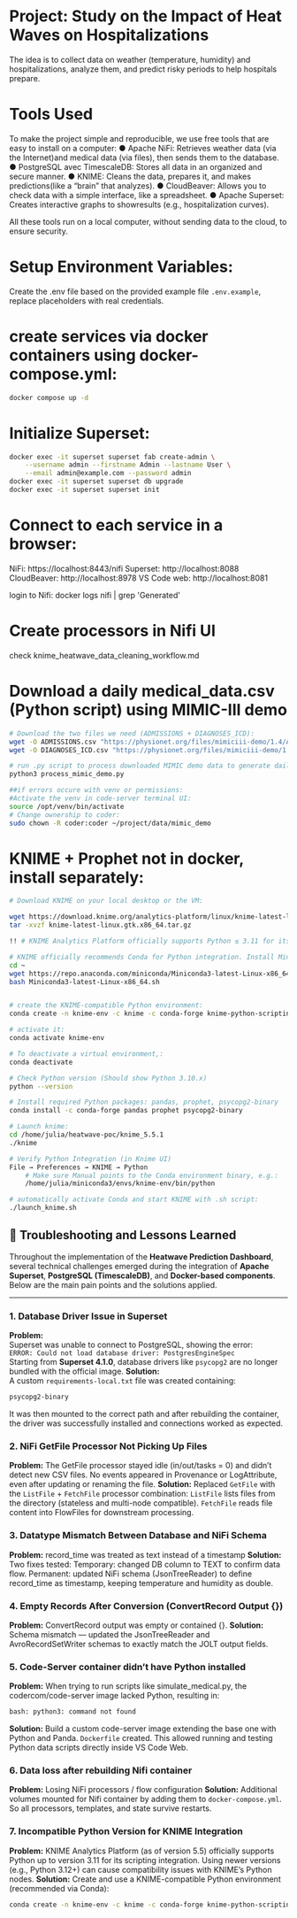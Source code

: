 # Project: Study on the Impact of Heat Waves on​ Hospitalizations​
The idea is to collect data​ on weather (temperature, humidity) and hospitalizations, analyze them, and predict risky ​periods to help hospitals prepare.

# Tools Used​
​To make the project simple and reproducible, we use free tools that are easy to install on a computer:​
​●​ Apache NiFi​​: Retrieves weather data (via the Internet)​​and medical data (via files), ​then sends them to the database.
​​●​ PostgreSQL avec TimescaleDB​​: Stores all data in an organized and secure ​manner.​
​●​ ​KNIME​​: Cleans the data, prepares it, and makes predictions​​(like a “brain” that ​analyzes).​
​●​ ​CloudBeaver​​: Allows you to check data with a simple ​​interface, like a spreadsheet.​
​●​ ​Apache Superset​​: Creates interactive graphs to show​​results (e.g., hospitalization​ ​curves).​

​All these tools run on a local computer, without sending data to the cloud, to ensure security.​

# Setup Environment Variables:
Create the .env file based on the provided example file `.env.example`, replace placeholders with real credentials.


# create services via docker containers using docker-compose.yml:
```sh
docker compose up -d
```

# Initialize Superset:
```sh
docker exec -it superset superset fab create-admin \
    --username admin --firstname Admin --lastname User \
    --email admin@example.com --password admin
docker exec -it superset superset db upgrade
docker exec -it superset superset init
```

# Connect to each service in a browser:
NiFi: 		https://localhost:8443/nifi
Superset: 	http://localhost:8088
CloudBeaver: 	http://localhost:8978
VS Code web: 	http://localhost:8081

login to Nifi:
docker logs nifi | grep 'Generated'

# Create processors in Nifi UI 
check knime_heatwave_data_cleaning_workflow.md

# Download a daily medical_data.csv (Python script) using MIMIC-III demo
```sh
# Download the two files we need (ADMISSIONS + DIAGNOSES_ICD):
wget -O ADMISSIONS.csv "https://physionet.org/files/mimiciii-demo/1.4/ADMISSIONS.csv?download"
wget -O DIAGNOSES_ICD.csv "https://physionet.org/files/mimiciii-demo/1.4/DIAGNOSES_ICD.csv?download"

# run .py script to process downloaded MIMIC demo data to generate daily counts of asthma and stroke cases from patient admissions and diagnoses
python3 process_mimic_demo.py

##if errors occure with venv or permissions:
#Activate the venv in code-server terminal UI:
source /opt/venv/bin/activate
# Change ownership to coder:
sudo chown -R coder:coder ~/project/data/mimic_demo

```
# KNIME + Prophet not in docker, install separately:
```sh
# Download KNIME on your local desktop or the VM:

wget https://download.knime.org/analytics-platform/linux/knime-latest-linux.gtk.x86_64.tar.gz
tar -xvzf knime-latest-linux.gtk.x86_64.tar.gz

!! # KNIME Analytics Platform officially supports Python ≤ 3.11 for its scripting integration (as of version 5.5).

# KNIME officially recommends Conda for Python integration. Install Miniconda:
cd ~
wget https://repo.anaconda.com/miniconda/Miniconda3-latest-Linux-x86_64.sh
bash Miniconda3-latest-Linux-x86_64.sh


# create the KNIME-compatible Python environment:
conda create -n knime-env -c knime -c conda-forge knime-python-scripting python=3.10

# activate it:
conda activate knime-env

# To deactivate a virtual environment,:
conda deactivate

# Check Python version (Should show Python 3.10.x)
python --version

# Install required Python packages: pandas, prophet, psycopg2-binary
conda install -c conda-forge pandas prophet psycopg2-binary

# Launch knime:
cd /home/julia/heatwave-poc/knime_5.5.1
./knime

# Verify Python Integration (in Knime UI)
File → Preferences → KNIME → Python
    # Make sure Manual points to the Conda environment binary, e.g.:
    /home/julia/miniconda3/envs/knime-env/bin/python

# automatically activate Conda and start KNIME with .sh script:
./launch_knime.sh
```

## 🧩 Troubleshooting and Lessons Learned

Throughout the implementation of the **Heatwave Prediction Dashboard**, several technical challenges emerged during the integration of **Apache Superset**, **PostgreSQL (TimescaleDB)**, and **Docker-based components**.  
Below are the main pain points and the solutions applied.

---

### 1. Database Driver Issue in Superset
**Problem:**  
Superset was unable to connect to PostgreSQL, showing the error:  
`ERROR: Could not load database driver: PostgresEngineSpec`  
Starting from **Superset 4.1.0**, database drivers like `psycopg2` are no longer bundled with the official image.
**Solution:**  
A custom `requirements-local.txt` file was created containing:
```bash
psycopg2-binary
```
It was then mounted to the correct path and after rebuilding the container, the driver was successfully installed and connections worked as expected.

### 2. NiFi GetFile Processor Not Picking Up Files
**Problem:**
The GetFile processor stayed idle (in/out/tasks = 0) and didn’t detect new CSV files.
No events appeared in Provenance or LogAttribute, even after updating or renaming the file.
**Solution:**
Replaced `GetFile` with the `ListFile` + `FetchFile` processor combination:
`ListFile` lists files from the directory (stateless and multi-node compatible).
`FetchFile` reads file content into FlowFiles for downstream processing.

### 3. Datatype Mismatch Between Database and NiFi Schema
**Problem:**
record_time was treated as text instead of a timestamp
**Solution:**
Two fixes tested:
Temporary: changed DB column to TEXT to confirm data flow.
Permanent: updated NiFi schema (JsonTreeReader) to define record_time as timestamp, keeping temperature and humidity as double.

### 4. Empty Records After Conversion (ConvertRecord Output {})
**Problem:**
ConvertRecord output was empty or contained {}.
**Solution:**
Schema mismatch — updated the JsonTreeReader and AvroRecordSetWriter schemas to exactly match the JOLT output fields.

### 5. Code-Server container didn’t have Python installed
**Problem:**
When trying to run scripts like simulate_medical.py, the codercom/code-server image lacked Python, resulting in:
```bash
bash: python3: command not found
```
**Solution:**
Build a custom code-server image extending the base one with Python and Panda. `Dockerfile` created. 
This allowed running and testing Python data scripts directly inside VS Code Web.

### 6. Data loss after rebuilding Nifi container 
**Problem:**
Losing NiFi processors / flow configuration
**Solution:**
Additional volumes mounted for Nifi container by adding them to `docker-compose.yml`.
So all processors, templates, and state survive restarts.

### 7. Incompatible Python Version for KNIME Integration
**Problem:**
KNIME Analytics Platform (as of version 5.5) officially supports Python up to version 3.11 for its scripting integration. Using newer versions (e.g., Python 3.12+) can cause compatibility issues with KNIME’s Python nodes.
**Solution:**
Create and use a KNIME-compatible Python environment (recommended via Conda):
```bash
conda create -n knime-env -c knime -c conda-forge knime-python-scripting python=3.10
```